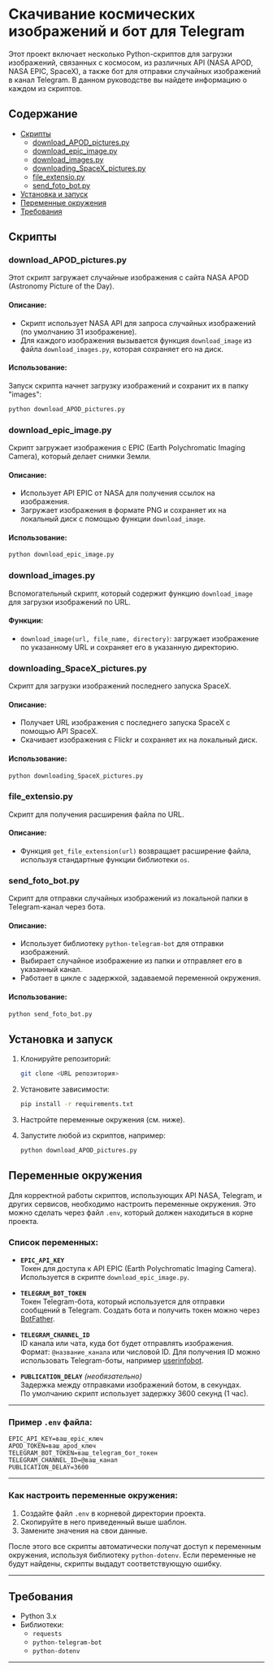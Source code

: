 # Скачивание космических изображений и бот для Telegram

Этот проект включает несколько Python-скриптов для загрузки изображений, связанных с космосом, из различных API (NASA APOD, NASA EPIC, SpaceX), а также бот для отправки случайных изображений в канал Telegram. В данном руководстве вы найдете информацию о каждом из скриптов.

## Содержание

- [Скрипты](#скрипты)
  - [download_APOD_pictures.py](#download_apod_picturespy)
  - [download_epic_image.py](#download_epic_imagepy)
  - [download_images.py](#download_imagespy)
  - [downloading_SpaceX_pictures.py](#downloading_spacex_picturespy)
  - [file_extensio.py](#file_extensiopy)
  - [send_foto_bot.py](#send_foto_botpy)
- [Установка и запуск](#установка-и-запуск)
- [Переменные окружения](#переменные-окружения)
- [Требования](#требования)

## Скрипты

### download_APOD_pictures.py

Этот скрипт загружает случайные изображения с сайта NASA APOD (Astronomy Picture of the Day).

#### Описание:
- Скрипт использует NASA API для запроса случайных изображений (по умолчанию 31 изображение).
- Для каждого изображения вызывается функция `download_image` из файла `download_images.py`, которая сохраняет его на диск.

#### Использование:
Запуск скрипта начнет загрузку изображений и сохранит их в папку "images":
```bash
python download_APOD_pictures.py
```

### download_epic_image.py

Скрипт загружает изображения с EPIC (Earth Polychromatic Imaging Camera), который делает снимки Земли.

#### Описание:
- Использует API EPIC от NASA для получения ссылок на изображения.
- Загружает изображения в формате PNG и сохраняет их на локальный диск с помощью функции `download_image`.

#### Использование:
```bash
python download_epic_image.py
```

### download_images.py

Вспомогательный скрипт, который содержит функцию `download_image` для загрузки изображений по URL.

#### Функции:
- `download_image(url, file_name, directory)`: загружает изображение по указанному URL и сохраняет его в указанную директорию.

### downloading_SpaceX_pictures.py

Скрипт для загрузки изображений последнего запуска SpaceX.

#### Описание:
- Получает URL изображения с последнего запуска SpaceX с помощью API SpaceX.
- Скачивает изображения с Flickr и сохраняет их на локальный диск.

#### Использование:
```bash
python downloading_SpaceX_pictures.py
```

### file_extensio.py

Скрипт для получения расширения файла по URL.

#### Описание:
- Функция `get_file_extension(url)` возвращает расширение файла, используя стандартные функции библиотеки `os`.

### send_foto_bot.py

Скрипт для отправки случайных изображений из локальной папки в Telegram-канал через бота.

#### Описание:
- Использует библиотеку `python-telegram-bot` для отправки изображений.
- Выбирает случайное изображение из папки и отправляет его в указанный канал.
- Работает в цикле с задержкой, задаваемой переменной окружения.

#### Использование:
```bash
python send_foto_bot.py
```

## Установка и запуск

1. Клонируйте репозиторий:
   ```bash
   git clone <URL репозитория>
   ```
2. Установите зависимости:
   ```bash
   pip install -r requirements.txt
   ```
3. Настройте переменные окружения (см. ниже).

4. Запустите любой из скриптов, например:
   ```bash
   python download_APOD_pictures.py
   ```

## Переменные окружения

Для корректной работы скриптов, использующих API NASA, Telegram, и других сервисов, необходимо настроить переменные окружения. Это можно сделать через файл `.env`, который должен находиться в корне проекта.

### Список переменных:

- **`EPIC_API_KEY`**  
  Токен для доступа к API EPIC (Earth Polychromatic Imaging Camera). Используется в скрипте `download_epic_image.py`.


- **`TELEGRAM_BOT_TOKEN`**  
  Токен Telegram-бота, который используется для отправки сообщений в Telegram. Создать бота и получить токен можно через [BotFather](https://core.telegram.org/bots).

- **`TELEGRAM_CHANNEL_ID`**  
  ID канала или чата, куда бот будет отправлять изображения.  
  Формат: `@название_канала` или числовой ID. Для получения ID можно использовать Telegram-боты, например [userinfobot](https://t.me/userinfobot).

- **`PUBLICATION_DELAY`** *(необязательно)*  
  Задержка между отправками изображений ботом, в секундах.  
  По умолчанию скрипт использует задержку 3600 секунд (1 час).

---

### Пример `.env` файла:

```env
EPIC_API_KEY=ваш_epic_ключ
APOD_TOKEN=ваш_apod_ключ
TELEGRAM_BOT_TOKEN=ваш_telegram_бот_токен
TELEGRAM_CHANNEL_ID=@ваш_канал
PUBLICATION_DELAY=3600
```

---

### Как настроить переменные окружения:

1. Создайте файл `.env` в корневой директории проекта.
2. Скопируйте в него приведенный выше шаблон.
3. Замените значения на свои данные.

После этого все скрипты автоматически получат доступ к переменным окружения, используя библиотеку `python-dotenv`. Если переменные не будут найдены, скрипты выдадут соответствующую ошибку.

---

## Требования

- Python 3.x
- Библиотеки:
  - `requests`
  - `python-telegram-bot`
  - `python-dotenv`

---
